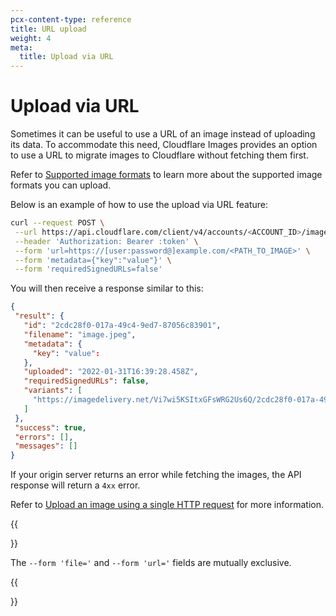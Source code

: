 ```yaml
---
pcx-content-type: reference
title: URL upload
weight: 4
meta:
  title: Upload via URL
---
```


# Upload via URL

Sometimes it can be useful to use a URL of an image instead of uploading its data. To accommodate this need, Cloudflare Images provides an option to use a URL to migrate images to Cloudflare without fetching them first.

Refer to [Supported image formats](/images/cloudflare-images/upload-images/supported-formats) to learn more about the supported image formats you can upload.

Below is an example of how to use the upload via URL feature:

```bash
curl --request POST \
 --url https://api.cloudflare.com/client/v4/accounts/<ACCOUNT_ID>/images/v1 \
 --header 'Authorization: Bearer :token' \
 --form 'url=https://[user:password@]example.com/<PATH_TO_IMAGE>' \
 --form 'metadata={"key":"value"}' \
 --form 'requiredSignedURLs=false' 
```

You will then receive a response similar to this:

```json
{
 "result": {
   "id": "2cdc28f0-017a-49c4-9ed7-87056c83901",
   "filename": "image.jpeg",
   "metadata": {
     "key": "value":
   },
   "uploaded": "2022-01-31T16:39:28.458Z",
   "requiredSignedURLs": false,
   "variants": [
     "https://imagedelivery.net/Vi7wi5KSItxGFsWRG2Us6Q/2cdc28f0-017a-49c4-9ed7-87056c83901/public","https://imagedelivery.net/Vi7wi5KSItxGFsWRG2Us6Q/2cdc28f0-017a-49c4-9ed7-87056c83901/thumbnail" 
   ]
 },
 "success": true,
 "errors": [],
 "messages": []
}
```

If your origin server returns an error while fetching the images, the API response will return a `4xx` error.

Refer to [Upload an image using a single HTTP request](https://api.cloudflare.com/#cloudflare-images-upload-an-image-using-a-single-http-request) for more information.

{{<Aside type="note" header="Note">}}

The `--form 'file='` and `--form 'url='` fields are mutually exclusive.

{{</Aside>}}

